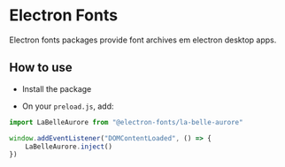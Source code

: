 # Electron Fonts

Electron fonts packages provide font archives em electron desktop apps.

## How to use

* Install the package

* On your `preload.js`, add:

```ts
import LaBelleAurore from "@electron-fonts/la-belle-aurore"

window.addEventListener("DOMContentLoaded", () => {
    LaBelleAurore.inject()
})
```